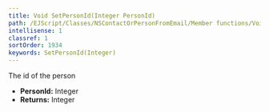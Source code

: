 ```yaml
---
title: Void SetPersonId(Integer PersonId)
path: /EJScript/Classes/NSContactOrPersonFromEmail/Member functions/Void SetPersonId(Integer p_0)
intellisense: 1
classref: 1
sortOrder: 1934
keywords: SetPersonId(Integer)
---
```



The id of the person



* **PersonId:** Integer
* **Returns:** Integer


